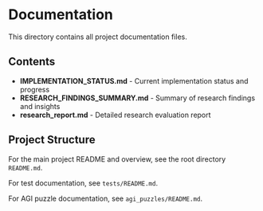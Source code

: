 # Documentation

This directory contains all project documentation files.

## Contents

- **IMPLEMENTATION_STATUS.md** - Current implementation status and progress
- **RESEARCH_FINDINGS_SUMMARY.md** - Summary of research findings and insights
- **research_report.md** - Detailed research evaluation report

## Project Structure

For the main project README and overview, see the root directory `README.md`.

For test documentation, see `tests/README.md`.

For AGI puzzle documentation, see `agi_puzzles/README.md`.
